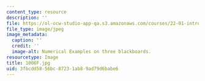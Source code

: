 ```yaml
---
content_type: resource
description: ''
file: https://ol-ocw-studio-app-qa.s3.amazonaws.com/courses/22-01-introduction-to-nuclear-engineering-and-ionizing-radiation-fall-2016/3fbcdd5856bc87231ab89ad79d6babe6_1006F.jpg
file_type: image/jpeg
image_metadata:
  caption: ''
  credit: ''
  image-alt: Numerical Examples on three blackboards.
resourcetype: Image
title: 1006F.jpg
uid: 3fbcdd58-56bc-8723-1ab8-9ad79d6babe6
---
```

